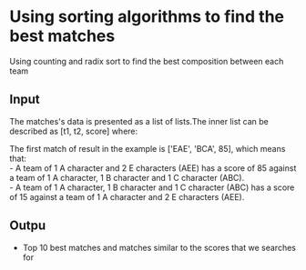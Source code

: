# Using sorting algorithms to find the best matches

Using counting and radix sort to find the best composition between each team

## Input

The matches's data is presented as a list of lists.The inner list can be
described as [t1, t2, score] where:
<p>The first match of result in the example is ['EAE', 'BCA', 85], which means that: <br>
- A team of 1 A character and 2 E characters (AEE)
has a score of 85 against
a team of 1 A character, 1 B character and 1 C character (ABC). <br>
- A team of 1 A character, 1 B character and 1 C character (ABC)
has a score of 15 against
a team of 1 A character and 2 E characters (AEE). </p>

## Outpu
- Top 10 best matches and matches similar to the scores that we searches for
</blockquote>
